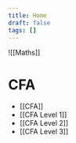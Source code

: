 ```yaml
---
title: Home
draft: false
tags: []
---
```

![[Maths]]


# CFA

- [[CFA]]
- [[CFA Level 1]]
- [[CFA Level 2]]
- [[CFA Level 3]]
